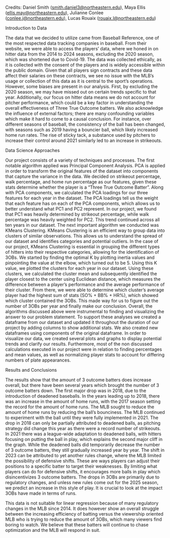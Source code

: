 Credits: Daniel Smith (smith.daniel3@northeastern.edu), Maya Ellis (ellis.may@northeastern.edu), Julianne Conlee (conlee.j@northeastern.edu), Lucas Rouaix (rouaix.l@northeastern.edu)

Introduction to Data

The data that we decided to utilize came from Baseball Reference, one of the most respected data tracking companies in baseball. 
From their website, we were able to access the players’ data, where we honed in on hitter data from the 2014 to 2024 seasons, excluding the 2020 season, 
which was shortened due to Covid-19. The data was collected ethically, as it is collected with the consent of the players and is widely accessible within the public domain. 
Given that all players sign contracts and these data affect their salaries on these contracts, we see no issue with the MLB’s usage or collection of this data as it is central to the sport’s operations. 
  However, some biases are present in our analysis. First, by excluding the 2020 season, we may have missed out on certain trends specific to that year. 
Additionally, our focus on hitter data means we do not account for pitcher performance, which could be a key factor in understanding the overall effectiveness of Three True Outcome batters. 
We also acknowledge the influence of external factors; there are many confounding variables which make it hard to come to a causal conclusion. 
For instance, over different seasons of baseball, the consistency of the ball has been changed, with seasons such as 2019 having a bouncier ball, which likely increased home run rates.
The rise of sticky tack, a substance used by pitchers to increase their control around 2021 similarly led to an increase in strikeouts. 

Data Science Approaches

Our project consists of a variety of techniques and processes. The first notable algorithm applied was Principal Component Analysis. PCA is applied in order to transform the original features of the dataset into components that capture the variance in the data. We decided on strikeout percentage, walk percentage, and home run percentage as our features, given these stats determine whether the player is a “Three True Outcome Batter”. Along with PCA components, we calculated the PCA loadings for our three features for each year in the dataset. The PCA loadings tell us the weight that each feature has on each of the PCA components, which allows us to better understand what PC1 and PC2 represent. In our project, we found that PC1 was heavily determined by strikeout percentage, while walk percentage was heavily weighted for PC2. This trend continued across all ten years in our dataset.
The next important algorithm we conducted was KMeans Clustering. KMeans Clustering is an efficient way to group data into clusters of similar observations. This allows us to understand the spread of our dataset and identifies categories and potential outliers. In the case of our project, KMeans Clustering is essential in grouping the different types of hitters into their respective categories, allowing for the identification of 3OBs. We started by finding the optimal K by plotting inertia values and pinpointing the value at the elbow, which turned out to be 5. Using this K value, we plotted the clusters for each year in our dataset. Using these clusters, we calculated the cluster mean and subsequently identified the player closest to the center using Euclidean distance, which measures the difference between a player’s performance and the average performance of their cluster. From there, we were able to determine which cluster’s average player had the highest sum of stats (SO% + BB% + HR%), which showed which cluster contained the 3OBs. This made way for us to figure out the number of 3OBs per year and finally make our conclusion.
	Overall, the algorithms discussed above were instrumental to finding and visualizing the answer to our problem statement. To support these analyses we created a dataframe from our dataset and updated it throughout the duration of our project by adding columns to show additional stats. We also created new dataframes using components of the original dataframe. In order to visualize our data, we created several plots and graphs to display potential trends and clarify our results. Furthermore, most of the non discussed calculations executed in our project were in relation to finding percentages and mean values, as well as normalizing player stats to account for differing numbers of plate appearances. 

Results and Conclusions

The results show that the amount of 3 outcome batters does increase overall, but there have been several years which brought the number of 3 outcome batters down. 
The first major drop was in 2018, due to the introduction of deadened baseballs. In the years leading up to 2018, there was an increase in the amount of home runs, with the 2017 season setting the record for the amount of home runs. The MLB sought to reduce the amount of home runs by reducing the ball’s bounciness. The MLB continued to experiment with the ball until they were fully implemented in 2021. The drop in 2018 can only be partially attributed to deadened balls, as pitching strategy did change this year as there were a record number of strikeouts. In 2021 there was a league-wide adaptation to deadened balls, with hitters focusing on putting the ball in play,  which explains the second major cliff in the graph. 
While the deadened balls did temporarily decrease the number of 3 outcome batters, they still gradually increased year by year. The shift in 2023 can be attributed to yet another rules change, where the MLB limited the possibility of defensive shifts. These are ways players can adjust their positions to a specific batter to target their weaknesses. By limiting what players can do for defensive shifts, it encourages more balls in play which disincentivizes 3 outcome batters. The drops in 3OBs are primarily due to regulatory changes, and unless new rules come out for the 2025 season, we predict an increase in this style of play. 
It is crucial to look at the impact 3OBs have made in terms of runs.

This data is not suitable for linear regression because of many regulatory changes in the MLB since 2014. It does however show an overall struggle between the increasing efficiency of batting versus the viewership oriented MLB who is trying to reduce the amount of 3OBs, which many viewers find boring to watch. We believe that these batters will continue to chase optimization and the MLB will respond in suit.
